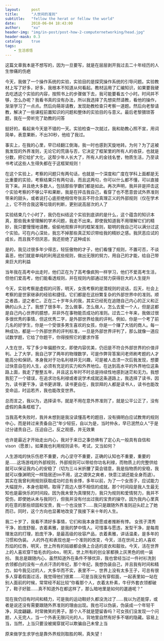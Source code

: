 ```yaml
---
layout:     post
title:      "人世间的准则"
subtitle:   "fellow the herat or fellow the world"
date:       2018-06-04 18:43:00
author:     "xu"
header-img: "img/in-post/post-how-2-computernetworking/head.jpg"
header-mask: 0.3
catalog:    true
tags:
    - 生活感悟
---
```



这篇文章我本是不想写的，因为一旦要写，就是在层层剥开我过去二十年经历的人生惨痛的伤疤

今天，我做了一个操作系统的实验，实验目的是探究操作系统的引导问题。实验教材上写了好多，好多，我根本不知道从何看起。教材运用了汇编知识，如果要我硬去吃透这个实验的内容，按照书上的步骤做下去，我可能要看五个小时。时间并不够，怎么办呢？我看书真的没有办法，所以我选择了先想奕然请教，看他的操作，渐渐学习了一点点。然后向萌哥请教，发现助教检查只考察一道题。然后向老黎请教，解决了一些课程前置知识的问题和整体的实验目的与意义。最后老黎猥琐答题，我在一旁听完了助教的问答

挺好的，看起来今天是不错的一天。实验检查一次就过，我和助教心照不宣，用词简单，表意果断，不出30秒，他给了我过。

事实上，在我的心里，早已经翻江倒海，我一时也感到天旋地转。为何？为了这被我发现的外界准则，无论它的荒唐与否，它决定了框架里的所有人的收获，也就是分数，把它给扩大化，这帮少年人长大了，所有人的金钱名誉，物质生活，乃至读书考试这些人生得失都在于这框架规则！

在这个实验上，考察的问题只有两句话，也就是一个深度和广度在学科上面都是无比重要的实验，考察结果只有两句话，而且这两句，你可以什么都不懂，可以直接背下来。并且绝大多数人，包括那些学霸们都是如此。再次声明，我并非是抨击这个实验考察的不够公平和果断，我是在抨击我自己，看穿了也不愿意尝试外界准则带来的甜头，或者说打心底拒绝相信夸张且不符合真理正义的外部规则（仅在学术上，它不符合我这等垃圾的判断，更别说高层次的人了

实验结束几个小时了，我仍在纠结这个实验到底讲的是什么，这个蕴含的知识本真，那些我未曾理解的学术问题，我走不出来。即使我知道我不用理解它们的精妙，我只要慢慢地请教，偷偷地观察评判的框架准则，聪明的我自己可以满分过这个实验。可在内心深处，我忘不掉那些真正知识带给我的精妙之感。我厌恶应试的成长，而且我不但厌恶，我还拒绝了这种成长

是的，我见过很多年少得志，轻狂傲物的才子，他们看懂了规则，不置可否，不谈喜恶，他们就是单纯的利用这些规则，做出无限的努力，用自己的才能，给自己带来巨大的利益

当年我在高考中出走时，他们正在为了高考像疯狗一样学习，他们不爱高考生活，但他们爱高考，他们能看透规则，并在规则内部通过努力获得巨大的人生提升

今天，实验考察是虚假的问答，明天，女孩考察的是潜规则的说话，后天，社会上考察的是世家继承的经验和捷径。它们都是在这纷繁复杂的外部世界中的准则。顺之者昌，逆之者亡。正在二十岁年头的我，其实已经死在追随自己内心的正义和正确的山头上了。我想了很多年，怎么做事，怎么做人，怎么去爱一个人，但是这都是自己内心世界的臆想，并非外在事物能否成功的准则。过去二十年来，我做过很多很优秀的事情，但这优秀二字，是外部世界给我的评判。例如，你是一个考了前几名的好学生，你是一个受很多男生喜欢的女孩，你是一个赚了大钱的商人。每一种成功，都是一个外部世界的评判标准，一旦是外部世界评判了，那么就像一道应试数学题，它给了你题干，你得按照它的要求作答

人生在世，写了多少年偏题作文，即使内容优美，仍旧是不符合外部世界的价值评判。上了大学，我自己学了两年的物理数学，可是作弊背答案问老师刷考题的人才能高分和保研。本身我对于功名利禄并无兴趣，可是被人击溃一次后我发现，想要过快意自在的人生，必须有充足的实力和外界地位。在达到高水平的外界地位这条路上面，我走了整整五年，并且这五年时不时总是持续性地感到迷茫和无力。我想我犯了一个错误，在追求功名利禄或者说学术成就这条道路上，我选择了读书，因为，读书更干净，读书更讲理，读书更自在，我崇拜的人都是读书人，读书也能改变命运，时运若齐，我也能改变世界。

总而言之，我以为，选择读书，就是不用在意外界准则了，就是公平公正了，没有虚假的条条框框了。

当我高考失败时，我并未想到是我没读懂高考的题目，没有搞明白应试教育的规则中心，而是转过来责备自己“年少轻狂，自以为是，当时仲永，早已泯然众人”于是过分谴责自己，压迫自己，反之观感，并无效果

也许是最近才开始走出内心，我对于来日之事仿佛有了定心丸一般具有自信和vison（愿景）。如果我也利用规则读书，考试，又当如何？

人生游戏的快乐伤悲不重要，内心坚守不重要，正确的认知也不重要，重要的是……这场游戏的外部规则，外部规则可以带给你功名利禄，而物质上的完整供给就可以保证我内心的安稳了（切为三斗米折腰了莫会错意，我是指物质的安稳，我就可以像渊明兄一样隐居还tm不用，这之谓侠之爽者，快意江湖还能全身而退）。其实在我曾利用规则获取成功时总有余悸，多年以前，为了一个女孩子，应试能力大幅提升，本身也聪明，取得了周边人很不相信的成就。那个时间段是我人生最无知也是最快乐的时间段。因为我未曾为真理努力，我只为规则和爱情努力，我并不受伤，即使她从未与我同行，但我并没有付出过我的宝贵的操守。因为我内心里真的在意的那些顽固和宝贵，我一个也没放下……我只是跟随外界准则迎头赶上了她而已，同时，这个方向也显著地改变了我接下来十年的人生。

我二十岁了，我看不清好多事情，它们和我本身意愿或者推断有悖。
女孩子清秀干净，脸庞舒服，衣着素雅，是我的梦中情人。可惜事与愿违，发型干净，是每周理发店的打理，脸庞干净，是最高级的妆容产品，衣着素雅，讲话温柔，是多年的习惯和伪装。
人的外在和表现也是一个准则的改变，今天，活在世间上的人喜欢烈焰的红唇，明天，世上所有的姑娘都会换上合适的皮衣和靓妆。今天，活在世界上的人喜欢穿T恤毛衣的jobs，明天，世上所有的创业家都换上灰黑色的统一装扮。
我总是跟随内心，虽然知道外在条件不够优异，我也曾经当过一件衬衫洗到衣领都白的没有一点点汗渍的年纪，那个年纪，我想伪装自己，并且我有时间和精力。如今我见过的人，大多华而不实，表里不一，世界上没有太多王子，可总有很多人穿着假面过活，我觉得他们很累……可是当我没有穿假面，一起表里如一站在别人面前的时候，常常经不起比较“你看那个人，衣着太朴素，牛仔外套衣领都破了，鞋子好脏……真不知道外在都这样了，那么暗地里是如何的邋遢呢？”

现在我仍旧有时间和精力，可是我的运动鞋好久都没洗过了……我以为还能穿，或者是说还没有需要跟随外界准则的理由出现。我也可以伪装，伪装成一个年轻干净，风度翩翩，时常微笑的男子。那个人不就是楚留香吗？可女孩们没发现一个问题，人无完人，当一个外表无限闪光的人，背地里自然有好多不堪的隐藏。容易上当，当然，上当只要没被揭穿就可以欺骗自己未曾上当

原来做学生求学也是靠外界规则取胜的啊，真失望！